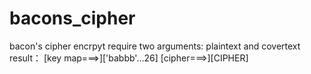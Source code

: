 # bacons_cipher
bacon's cipher encrpyt
require two arguments:  plaintext and covertext
result：
[key map===>]['babbb'...26]
[cipher===>][CIPHER]
